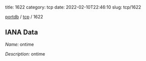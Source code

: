 title: 1622
category: tcp
date: 2022-02-10T22:46:10
slug: tcp/1622

[portdb](/) / [tcp](/category/tcp.html) / 1622


## IANA Data

_Name:_ ontime

_Description:_ ontime


